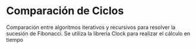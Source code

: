 # Comparación de Ciclos
Comparación entre algoritmos iterativos y recursivos para resolver la sucesión de Fibonacci. Se utiliza la librería Clock para realizar el cálculo en tiempo
